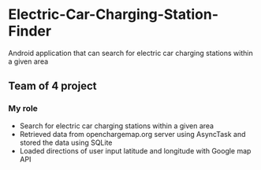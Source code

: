 # Electric-Car-Charging-Station-Finder
Android application that can search for electric car charging stations within a given area

## Team of 4 project
### My role
* Search for electric car charging stations within a given area
* Retrieved data from openchargemap.org server using AsyncTask and stored the data using SQLite
* Loaded directions of user input latitude and longitude with Google map API

